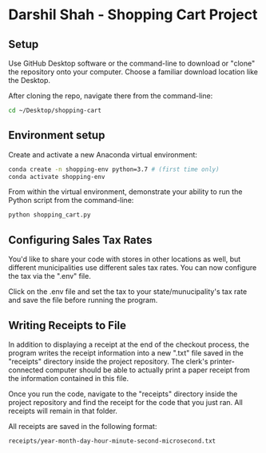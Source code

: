 # Darshil Shah - Shopping Cart Project

## Setup
Use GitHub Desktop software or the command-line to download or "clone" the repository onto your computer. Choose a familiar download location like the Desktop.

After cloning the repo, navigate there from the command-line: 

```sh
cd ~/Desktop/shopping-cart
```
## Environment setup

Create and activate a new Anaconda virtual environment:

```sh
conda create -n shopping-env python=3.7 # (first time only)
conda activate shopping-env
```

From within the virtual environment, demonstrate your ability to run the Python script from the command-line:

```sh
python shopping_cart.py
```

## Configuring Sales Tax Rates

You'd like to share your code with stores in other locations as well, but different municipalities use different sales tax rates. You can now configure the tax via the ".env" file. 

Click on the .env file and set the tax to your state/munucipality's tax rate and save the file before running the program.

## Writing Receipts to File

In addition to displaying a receipt at the end of the checkout process, the program writes the receipt information into a new ".txt" file saved in the "receipts" directory inside the project repository. The clerk's printer-connected computer should be able to actually print a paper receipt from the information contained in this file.

Once you run the code, navigate to the "receipts" directory inside the project repository and find the receipt for the code that you just ran. All receipts will remain in that folder.

All receipts are saved in the following format:

```sh
receipts/year-month-day-hour-minute-second-microsecond.txt
```
